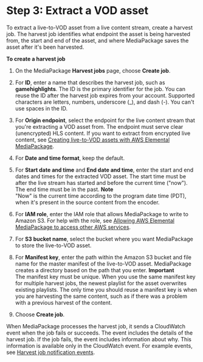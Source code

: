 # Step 3: Extract a VOD asset<a name="gs-create-hj-ltov"></a>

To extract a live\-to\-VOD asset from a live content stream, create a harvest job\. The harvest job identifies what endpoint the asset is being harvested from, the start and end of the asset, and where MediaPackage saves the asset after it's been harvested\. 

**To create a harvest job**

1. On the MediaPackage **Harvest jobs** page, choose **Create job**\.

1. For **ID**, enter a name that describes the harvest job, such as **gamehighlights**\. The ID is the primary identifier for the job\. You can reuse the ID after the harvest job expires from your account\. Supported characters are letters, numbers, underscore \(\_\), and dash \(\-\)\. You can't use spaces in the ID\.

1. For **Origin endpoint**, select the endpoint for the live content stream that you're extracting a VOD asset from\. The endpoint must serve clear \(unencrypted\) HLS content\. If you want to extract from encrypted live content, see [Creating live\-to\-VOD assets with AWS Elemental MediaPackage](ltov.md)\.

1. For **Date and time format**, keep the default\.

1. For **Start date and time** and **End date and time**, enter the start and end dates and times for the extracted VOD asset\. The start time must be after the live stream has started and before the current time \("now"\)\. The end time must be in the past\.
**Note**  
"Now" is the current time according to the program date time \(PDT\), when it's present in the source content from the encoder\.

1. For **IAM role**, enter the IAM role that allows MediaPackage to write to Amazon S3\. For help with the role, see [Allowing AWS Elemental MediaPackage to access other AWS services](setting-up-create-trust-rel.md)\.

1. For **S3 bucket name**, select the bucket where you want MediaPackage to store the live\-to\-VOD asset\.

1. For **Manifest key**, enter the path within the Amazon S3 bucket and file name for the master manifest of the live\-to\-VOD asset\. MediaPackage creates a directory based on the path that you enter\.
**Important**  
The manifest key must be unique\. When you use the same manifest key for multiple harvest jobs, the newest playlist for the asset overwrites existing playlists\. The only time you should reuse a manifest key is when you are harvesting the same content, such as if there was a problem with a previous harvest of the content\.

1. Choose **Create job**\.

When MediaPackage processes the harvest job, it sends a CloudWatch event when the job fails or succeeds\. The event includes the details of the harvest job\. If the job fails, the event includes information about why\. This information is available only in the CloudWatch event\. For example events, see [Harvest job notification events](cloudwatch-events-example.md#hj-status-events)\.